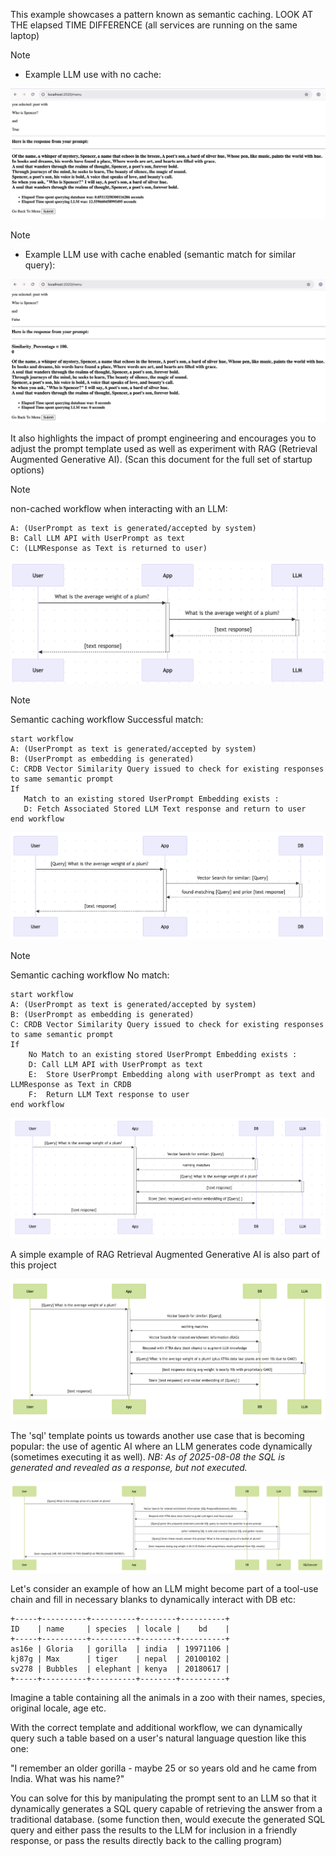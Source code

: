 
This example showcases a pattern known as semantic caching. LOOK AT THE elapsed TIME DIFFERENCE (all services are running on the same laptop)


>[!NOTE] 
> * Example LLM use with no cache:


![semantic caching](./resources/llm_nocache.png)


>[!NOTE] 
> * Example LLM use with cache enabled (semantic match for similar query):


![semantic caching](./resources/llm_fromdbsave.png)


It also highlights the impact of prompt engineering and encourages you to adjust the prompt template used as well as experiment with RAG (Retrieval Augmented Generative AI). (Scan this document for the full set of startup options)



>[!NOTE] 
> non-cached workflow when interacting with an LLM:


```
A: (UserPrompt as text is generated/accepted by system) 
B: Call LLM API with UserPrompt as text
C: (LLMResponse as Text is returned to user)
```

![Direct Call to LLM](./resources/llm_direct.png)


>[!NOTE] 
> Semantic caching workflow Successful match:


```
start workflow
A: (UserPrompt as text is generated/accepted by system) 
B: (UserPrompt as embedding is generated) 
C: CRDB Vector Similarity Query issued to check for existing responses to same semantic prompt 
If 
   Match to an existing stored UserPrompt Embedding exists : 
   D: Fetch Associated Stored LLM Text response and return to user
end workflow
```

![Query DB for similar query and existing response](./resources/semantic_cache_hit.png)


>[!NOTE] 
> Semantic caching workflow No match:


```
start workflow
A: (UserPrompt as text is generated/accepted by system) 
B: (UserPrompt as embedding is generated) 
C: CRDB Vector Similarity Query issued to check for existing responses to same semantic prompt 
If 
    No Match to an existing stored UserPrompt Embedding exists : 
    D: Call LLM API with UserPrompt as text 
    E:  Store UserPrompt Embedding along with userPrompt as text and LLMResponse as Text in CRDB
    F:  Return LLM Text response to user
end workflow
```

![Query DB fail](./resources/semantic_cache_miss.png)


A simple example of RAG Retrieval Augmented Generative AI is also part of this project

![RAG WORKFLOW](./resources/mermaid_rag.png)


The 'sql' template points us towards another use case that is becoming popular: the use of agentic AI where an LLM generates code dynamically (sometimes executing it as well). <em>NB: As of 2025-08-08 the SQL is generated and revealed as a response, but not executed.</em>

![agentic_sql](./resources/mermaid_agentic_sql.png)

Let's consider an example of how an LLM might become part of a tool-use chain and fill in necessary blanks to dynamically interact with DB etc:

```
+-----+----------+----------+--------+----------+
ID    | name     | species  | locale |    bd    |
+-----+----------+----------+--------+----------+
as16e | Gloria   | gorilla  | india  | 19971106 |
kj87g | Max      | tiger    | nepal  | 20100102 |
sv278 | Bubbles  | elephant | kenya  | 20180617 |
+-----+----------+----------+--------+----------+ 
```

Imagine a table containing all the animals in a zoo with their names, species, original locale, age etc.

With the correct template and additional workflow, we can dynamically query such a table based on a user's natural language question like this one:

"I remember an older gorilla - maybe 25 or so years old and he came from India. What was his name?"

You can solve for this by manipulating the prompt sent to an LLM so that it dynamically generates a SQL query capable of retrieving the answer from a traditional database.  (some function then, would execute the generated SQL query and either pass the results to the LLM for inclusion in a friendly response, or pass the results directly back to the calling program)

